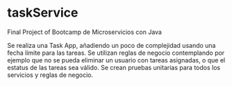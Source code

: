 # taskService
Final Project of Bootcamp de Microservicios con Java

Se realiza una Task App, añadiendo un poco de complejidad usando una fecha límite para las tareas.
Se utilizan reglas de negocio contemplando por ejemplo que no se pueda eliminar un usuario con tareas asignadas, o que el estatus de las tareas sea válido.
Se crean pruebas unitarias para todos los servicios y reglas de negocio.